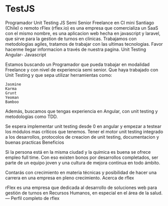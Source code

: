 # TestJS
Programador Unit Testing JS Semi Senior
Freelance en Cl mini Santiago (Chile) o remoto
rFlex (rflex.io) es una empresa que comercializa un SaaS con el mismo nombre, es una aplicacion web hecha en javascript y laravel, que sirve para la gestion de turnos en clinicas. Trabajamos con metodologias agiles, tratamos de trabajar con las ultimas tecnologias. Favor hacerme llegar informacion a través de nuestra pagina.
Unit Testing Angular- Javascript

Estamos buscando un Programador que pueda trabajar en modalidad Freelance y con nivel de experiencia semi senior. Que haya trabajado con Unit Testing y que sepa utilizar herramientas como: 

    Jasmine
    Karma
    Grunt
    Yeoman
    Bamboo

Además, buscamos que tengas experiencia en Angular, con unit testing y metodologías como TDD.

Se espera implementar unit testing desde 0 en angular y empezar a testear los módulos mas críticos que tenemos. Tener el motor unit testing integrado a los desarrollos, protocolos de creacion de unit testing, documentacion y buenas practicas
Beneficios

Si la persona está en la misma ciudad y la química es buena se ofrece empleo full time. Con eso existen bonos por desarrollos completados, ser parte de un equipo joven y una cultura de mejora continua en todo ámbito. 

Contarás con crecimiento en materia técnicas y posibilidad de hacer una carrera en una empresa en pleno crecimiento.
Acerca de rflex

rFlex es una empresa que dedicada al desarrollo de soluciones web para gestión de turnos en Recursos Humanos, en especial en el área de la salud. — Perfil completo de rflex

